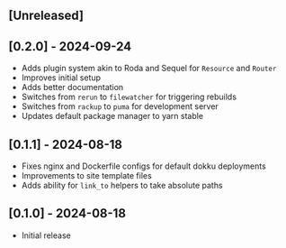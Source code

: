 ## [Unreleased]

## [0.2.0] - 2024-09-24

- Adds plugin system akin to Roda and Sequel for `Resource` and `Router`
- Improves initial setup
- Adds better documentation
- Switches from `rerun` to `filewatcher` for triggering rebuilds
- Switches from `rackup` to `puma` for development server
- Updates default package manager to yarn stable

## [0.1.1] - 2024-08-18

- Fixes nginx and Dockerfile configs for default dokku deployments
- Improvements to site template files
- Adds ability for `link_to` helpers to take absolute paths

## [0.1.0] - 2024-08-18

- Initial release
